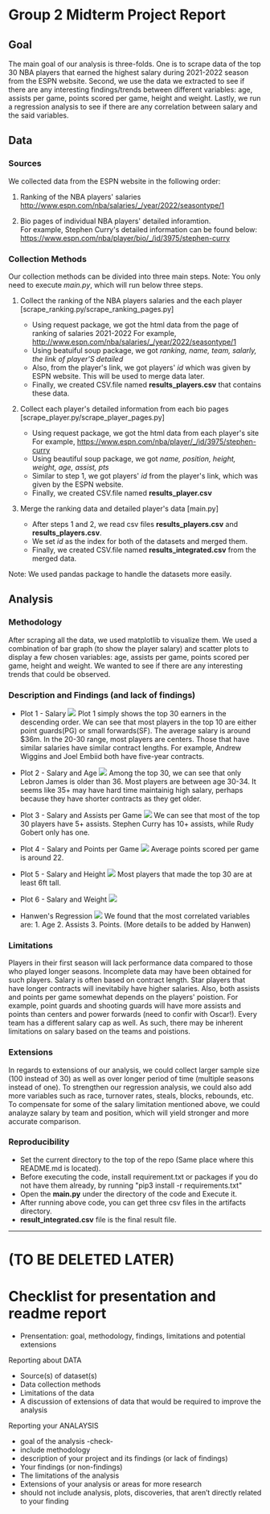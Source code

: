 # Group 2 Midterm Project Report

## Goal

The main goal of our analysis is three-folds. One is to scrape data of the top 30 NBA players that earned the highest salary during 2021-2022 season from the ESPN website. Second, we use the data we extracted to see if there are any interesting findings/trends between different variables: age, assists per game, points scored per game, height and weight. Lastly, we run a regression analysis to see if there are any correlation between salary and the said variables.

## Data

### Sources

We collected data from the ESPN website in the following order:

1. Ranking of the NBA players' salaries 
	http://www.espn.com/nba/salaries/_/year/2022/seasontype/1

2. Bio pages of individual NBA players' detailed inforamtion.	
	For example, Stephen Curry's detailed information can be found below:
	https://www.espn.com/nba/player/bio/_/id/3975/stephen-curry

### Collection Methods

Our collection methods can be divided into three main steps.
Note: You only need to execute *main.py*, which will run below three steps.


1. Collect the ranking of the NBA players salaries and the each player [scrape_ranking.py/scrape_ranking_pages.py]
	- Using request package, we got the html data from the page of ranking of salaries 2021-2022
	  For example, http://www.espn.com/nba/salaries/_/year/2022/seasontype/1
	- Using beatuiful soup package, we got *ranking, name, team, salarly, the link of player'S detailed*
	- Also, from the player's link, we got players' *id* which was given by ESPN website. This will be used to merge data later. 
	- Finally, we created CSV.file named **results_players.csv** that contains these data.


2. Collect each player's detailed information from each bio pages [scrape_player.py/scrape_player_pages.py]
	- Using request package, we got the html data from each player's site
	  For example, https://www.espn.com/nba/player/_/id/3975/stephen-curry
	- Using beautiful soup package, we got *name, position, height, weight, age, assist, pts*
	- Similar to step 1, we got players' *id* from the player's link, which was given by the ESPN website. 
	- Finally, we created CSV.file named **results_player.csv**

3. Merge the ranking data and detailed player's data [main.py]
	- After steps 1 and 2, we read csv files **results_players.csv** and **results_players.csv**.
	- We set *id* as the index for both of the datasets and merged them.
	- Finally, we created CSV.file named **results_integrated.csv** from the merged data.

Note: We used pandas package to handle the datasets more easily.

## Analysis

### Methodology

After scraping all the data, we used matplotlib to visualize them. We used a combination of bar graph (to show the player salary) and scatter plots to display a few chosen variables: age, assists per game, points scored per game, height and weight. We wanted to see if there are any interesting trends that could be observed.

### Description and Findings (and lack of findings)

- Plot 1 - Salary
	![](plot/age.png)
	Plot 1 simply shows the top 30 earners in the descending order. We can see that most players in the top 10 are either point guards(PG) or small forwards(SF). The average salary is around $36m. In the 20-30 range, most players are centers. Those that have similar salaries have similar contract lengths. For example, Andrew Wiggins and Joel Embiid both have five-year contracts.

- Plot 2 - Salary and Age
	![](plot/age.png)
	Among the top 30, we can see that only Lebron James is older than 36. Most players are between age 30-34. It seems like 35+ may have hard time maintainig high salary, perhaps because they have shorter contracts as they get older.

- Plot 3 - Salary and Assists per Game
	![](plot/assist.png)
	We can see that most of the top 30 players have 5+ assists. Stephen Curry has 10+ assists, while Rudy Gobert only has one.

- Plot 4 - Salary and Points per Game
	![](plot/point.png)
	Average points scored per game is around 22.

- Plot 5 - Salary and Height
	![](plot/height.png)
	Most players that made the top 30 are at least 6ft tall.

- Plot 6 - Salary and Weight
	![](plot/weight.png)

- Hanwen's Regression
	![](plot/regression1.png)
	We found that the most correlated variables are: 1. Age 2. Assists 3. Points.
	(More details to be added by Hanwen)


### Limitations

Players in their first season will lack performance data compared to those who played longer seasons. Incomplete data may have been obtained for such players. Salary is often based on contract length. Star players that have longer contracts will inevitabily have higher salaries. Also, both assists and points per game somewhat depends on the players' poistion. For example, point guards and shooting guards will have more assists and points than centers and power forwards (need to confir with Oscar!). Every team has a different salary cap as well. As such, there may be inherent limitations on salary based on the teams and poistions.


### Extensions

In regards to extensions of our analysis, we could collect larger sample size (100 instead of 30) as well as over longer period of time (multiple seasons instead of one). To strengthen our regression analysis, we could also add more variables such as race, turnover rates, steals, blocks, rebounds, etc. To compensate for some of the salary limitation mentioned above, we could analayze salary by team and position, which will yield stronger and more accurate comparison.


### Reproducibility

- Set the current directory to the top of the repo (Same place where this README.md is located).
- Before executing the code, install requirement.txt or packages if you do not have them already, by running "pip3 install -r requirements.txt" 
- Open the **main.py** under the directory of the code and Execute it.
- After running above code, you can get three csv files in the artifacts directory.
- **result_integrated.csv** file is the final result file.



--------------------------------------------------------------------------------------------

# (TO BE DELETED LATER)
# Checklist for presentation and readme report

* Prensentation: goal, methodology, findings, limitations and potential extensions


Reporting about DATA
* Source(s) of dataset(s)
* Data collection methods
* Limitations of the data
* A discussion of extensions of data that would be required to improve the analysis

Reporting your ANALAYSIS
* goal of the analysis -check-
* include methodology
* description of your project and its findings (or lack of findings)
* Your findings (or non-findings)
* The limitations of the analysis
* Extensions of your analysis or areas for more research
* should not include analysis, plots, discoveries, that aren’t directly related to your finding
